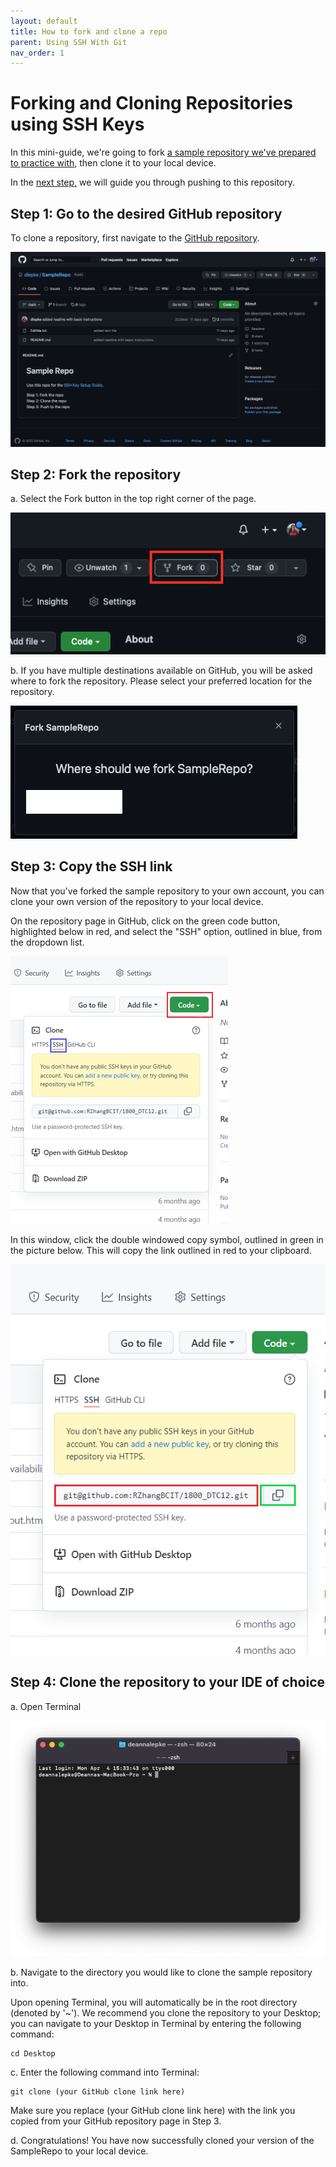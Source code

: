 ```yaml
---
layout: default
title: How to fork and clone a repo
parent: Using SSH With Git
nav_order: 1
---
```


# Forking and Cloning Repositories using SSH Keys

In this mini-guide, we're going to fork [a sample repository we've prepared to practice with](https://github.com/dlepke/SampleRepo), then clone it to your local device.  

In the [next step,](https://dlepke.github.io/Deanna-Wilson-Ray/docs/UsingSSHWithGit/pushgit/) we will guide you through pushing to this repository.

## Step 1: Go to the desired GitHub repository
To clone a repository, first navigate to the [GitHub repository](https://github.com/dlepke/SampleRepo).

![](../../assets/images/github_sample_repo.png)

## Step 2: Fork the repository
a. Select the Fork button in the top right corner of the page.

![](../../assets/images/github_fork.png)

b. If you have multiple destinations available on GitHub, you will be asked where to fork the repository. Please select your preferred location for the repository.

![](../../assets/images/github_fork_where.png)

## Step 3: Copy the SSH link
Now that you've forked the sample repository to your own account, you can clone your own version of the repository to your local device.

On the repository page in GitHub, click on the green code button, highlighted below in red, and select the "SSH" option, outlined in blue, from the dropdown list.

![](../../assets/images/SSH_option.png)

In this window, click the double windowed copy symbol, outlined in green in the picture below. This will copy the link outlined in red to your clipboard.

![](../../assets/images/copy_github_link.png)

## Step 4: Clone the repository to your IDE of choice
a. Open Terminal

![](../../assets/images/Terminal-start.png)

b. Navigate to the directory you would like to clone the sample repository into.

Upon opening Terminal, you will automatically be in the root directory (denoted by '~'). We recommend you clone the repository to your Desktop; you can navigate to your Desktop in Terminal by entering the following command:

```
cd Desktop
```

c. Enter the following command into Terminal:

```
git clone (your GitHub clone link here)
```

Make sure you replace (your GitHub clone link here) with the link you copied from your GitHub repository page in Step 3. 

d. Congratulations! You have now successfully cloned your version of the SampleRepo to your local device.

